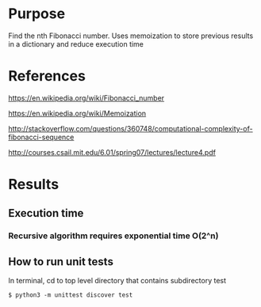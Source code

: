 # Purpose
Find the nth Fibonacci number.
Uses memoization to store previous results in a dictionary and reduce execution time

# References
<https://en.wikipedia.org/wiki/Fibonacci_number>

<https://en.wikipedia.org/wiki/Memoization>

<http://stackoverflow.com/questions/360748/computational-complexity-of-fibonacci-sequence>

<http://courses.csail.mit.edu/6.01/spring07/lectures/lecture4.pdf>

# Results

## Execution time
### Recursive algorithm requires exponential time O(2^n)

## How to run unit tests
In terminal, cd to top level directory that contains subdirectory test

    $ python3 -m unittest discover test
